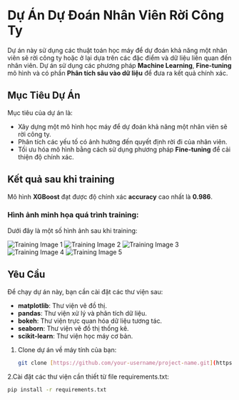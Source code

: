 # Dự Án Dự Đoán Nhân Viên Rời Công Ty

Dự án này sử dụng các thuật toán học máy để dự đoán khả năng một nhân viên sẽ rời công ty hoặc ở lại dựa trên các đặc điểm và dữ liệu liên quan đến nhân viên. Dự án sử dụng các phương pháp **Machine Learning**, **Fine-tuning** mô hình và có phần **Phân tích sâu vào dữ liệu** để đưa ra kết quả chính xác.

## Mục Tiêu Dự Án

Mục tiêu của dự án là:
- Xây dựng một mô hình học máy để dự đoán khả năng một nhân viên sẽ rời công ty.
- Phân tích các yếu tố có ảnh hưởng đến quyết định rời đi của nhân viên.
- Tối ưu hóa mô hình bằng cách sử dụng phương pháp **Fine-tuning** để cải thiện độ chính xác.

## Kết quả sau khi training

Mô hình **XGBoost** đạt được độ chính xác **accuracy** cao nhất là **0.986**.

### Hình ảnh minh họa quá trình training:

Dưới đây là một số hình ảnh sau khi training:

![Training Image 1](https://github.com/user-attachments/assets/d2d660bf-75c0-4e85-a34f-ce114e49ae41)
![Training Image 2](https://github.com/user-attachments/assets/726aed72-bbef-45b6-8939-51bc99f11dc7)
![Training Image 3](https://github.com/user-attachments/assets/b35c50e0-0030-4b3f-b6e8-b46c0f77b12c)
![Training Image 4](https://github.com/user-attachments/assets/82ea57ed-70c9-4e23-9d0c-6aaa5c015ab6)
![Training Image 5](https://github.com/user-attachments/assets/8eb3e544-56bb-484a-9e6a-61cb1c69ef52)

## Yêu Cầu

Để chạy dự án này, bạn cần cài đặt các thư viện sau:

- **matplotlib**: Thư viện vẽ đồ thị.
- **pandas**: Thư viện xử lý và phân tích dữ liệu.
- **bokeh**: Thư viện trực quan hóa dữ liệu tương tác.
- **seaborn**: Thư viện vẽ đồ thị thống kê.
- **scikit-learn**: Thư viện học máy cơ bản.
1. Clone dự án về máy tính của bạn:
   ```bash
   git clone [https://github.com/your-username/project-name.git](https://github.com/Kietnehi/Data_Analysis_Human_Resource.git)
2.Cài đặt các thư viện cần thiết từ file requirements.txt:
  ```bash
  pip install -r requirements.txt
